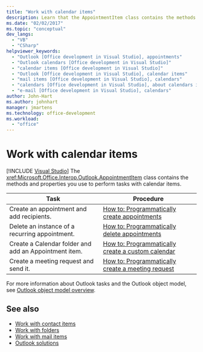 ```yaml
---
title: "Work with calendar items"
description: Learn that the AppointmentItem class contains the methods and properties you use to perform tasks with calendar items.
ms.date: "02/02/2017"
ms.topic: "conceptual"
dev_langs:
  - "VB"
  - "CSharp"
helpviewer_keywords:
  - "Outlook [Office development in Visual Studio], appointments"
  - "Outlook calendars [Office development in Visual Studio]"
  - "calendar items [Office development in Visual Studio]"
  - "Outlook [Office development in Visual Studio], calendar items"
  - "mail items [Office development in Visual Studio], calendars"
  - "calendars [Office development in Visual Studio], about calendars in Outlook"
  - "e-mail [Office development in Visual Studio], calendars"
author: John-Hart
ms.author: johnhart
manager: jmartens
ms.technology: office-development
ms.workload:
  - "office"
---
```

# Work with calendar items

 [!INCLUDE [Visual Studio](~/includes/applies-to-version/vs-windows-only.md)]
  The <xref:Microsoft.Office.Interop.Outlook.AppointmentItem> class contains the methods and properties you use to perform tasks with calendar items.

|Task|Procedure|
|----------|---------------|
|Create an appointment and add recipients.|[How to: Programmatically create appointments](../vsto/how-to-programmatically-create-appointments.md)|
|Delete an instance of a recurring appointment.|[How to: Programmatically delete appointments](../vsto/how-to-programmatically-delete-appointments.md)|
|Create a Calendar folder and add an Appointment item.|[How to: Programmatically create a custom calendar](../vsto/how-to-programmatically-create-a-custom-calendar.md)|
|Create a meeting request and send it.|[How to: Programmatically create a meeting request](../vsto/how-to-programmatically-create-a-meeting-request.md)|

 For more information about Outlook tasks and the Outlook object model, see [Outlook object model overview](../vsto/outlook-object-model-overview.md).

## See also
- [Work with contact items](/previous-versions/visualstudio/visual-studio-2017/vsto/working-with-contact-items)
- [Work with folders](../vsto/working-with-folders.md)
- [Work with mail items](../vsto/working-with-mail-items.md)
- [Outlook solutions](../vsto/outlook-solutions.md)
